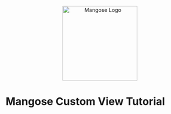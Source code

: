 <p align="center">
  <img src="https://cdn.mangose.app/assets/mangose.png" width="200" alt="Mangose Logo" />
</p>

# Mangose Custom View Tutorial
